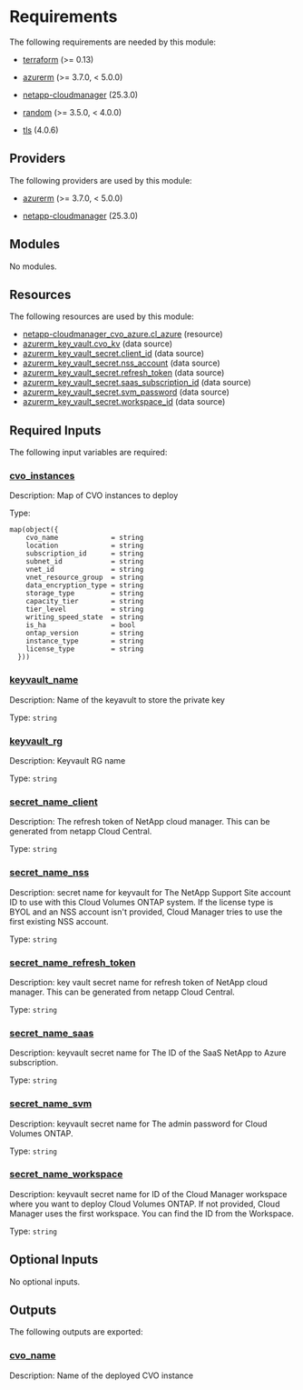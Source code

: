 <!-- BEGIN_TF_DOCS -->
# Requirements

The following requirements are needed by this module:

- <a name="requirement_terraform"></a> [terraform](#requirement\_terraform) (>= 0.13)

- <a name="requirement_azurerm"></a> [azurerm](#requirement\_azurerm) (>= 3.7.0, < 5.0.0)

- <a name="requirement_netapp-cloudmanager"></a> [netapp-cloudmanager](#requirement\_netapp-cloudmanager) (25.3.0)

- <a name="requirement_random"></a> [random](#requirement\_random) (>= 3.5.0, < 4.0.0)

- <a name="requirement_tls"></a> [tls](#requirement\_tls) (4.0.6)

## Providers

The following providers are used by this module:

- <a name="provider_azurerm"></a> [azurerm](#provider\_azurerm) (>= 3.7.0, < 5.0.0)

- <a name="provider_netapp-cloudmanager"></a> [netapp-cloudmanager](#provider\_netapp-cloudmanager) (25.3.0)

## Modules

No modules.

## Resources

The following resources are used by this module:

- [netapp-cloudmanager_cvo_azure.cl_azure](https://registry.terraform.io/providers/NetApp/netapp-cloudmanager/25.3.0/docs/resources/cvo_azure) (resource)
- [azurerm_key_vault.cvo_kv](https://registry.terraform.io/providers/hashicorp/azurerm/latest/docs/data-sources/key_vault) (data source)
- [azurerm_key_vault_secret.client_id](https://registry.terraform.io/providers/hashicorp/azurerm/latest/docs/data-sources/key_vault_secret) (data source)
- [azurerm_key_vault_secret.nss_account](https://registry.terraform.io/providers/hashicorp/azurerm/latest/docs/data-sources/key_vault_secret) (data source)
- [azurerm_key_vault_secret.refresh_token](https://registry.terraform.io/providers/hashicorp/azurerm/latest/docs/data-sources/key_vault_secret) (data source)
- [azurerm_key_vault_secret.saas_subscription_id](https://registry.terraform.io/providers/hashicorp/azurerm/latest/docs/data-sources/key_vault_secret) (data source)
- [azurerm_key_vault_secret.svm_password](https://registry.terraform.io/providers/hashicorp/azurerm/latest/docs/data-sources/key_vault_secret) (data source)
- [azurerm_key_vault_secret.workspace_id](https://registry.terraform.io/providers/hashicorp/azurerm/latest/docs/data-sources/key_vault_secret) (data source)

## Required Inputs

The following input variables are required:

### <a name="input_cvo_instances"></a> [cvo\_instances](#input\_cvo\_instances)

Description: Map of CVO instances to deploy

Type:

```hcl
map(object({
    cvo_name             = string
    location             = string
    subscription_id      = string
    subnet_id            = string
    vnet_id              = string
    vnet_resource_group  = string
    data_encryption_type = string
    storage_type         = string
    capacity_tier        = string
    tier_level           = string
    writing_speed_state  = string
    is_ha                = bool
    ontap_version        = string
    instance_type        = string
    license_type         = string
  }))
```

### <a name="input_keyvault_name"></a> [keyvault\_name](#input\_keyvault\_name)

Description: Name of the keyavult to store the private key

Type: `string`

### <a name="input_keyvault_rg"></a> [keyvault\_rg](#input\_keyvault\_rg)

Description: Keyvault RG name

Type: `string`

### <a name="input_secret_name_client"></a> [secret\_name\_client](#input\_secret\_name\_client)

Description: The refresh token of NetApp cloud manager. This can be generated from netapp Cloud Central.

Type: `string`

### <a name="input_secret_name_nss"></a> [secret\_name\_nss](#input\_secret\_name\_nss)

Description: secret name for keyvault for The NetApp Support Site account ID to use with this Cloud Volumes ONTAP system. If the license type is BYOL and an NSS account isn't provided, Cloud Manager tries to use the first existing NSS account.

Type: `string`

### <a name="input_secret_name_refresh_token"></a> [secret\_name\_refresh\_token](#input\_secret\_name\_refresh\_token)

Description: key vault secret name for refresh token of NetApp cloud manager. This can be generated from netapp Cloud Central.

Type: `string`

### <a name="input_secret_name_saas"></a> [secret\_name\_saas](#input\_secret\_name\_saas)

Description: keyvault secret name for The ID of the SaaS NetApp to Azure subscription.

Type: `string`

### <a name="input_secret_name_svm"></a> [secret\_name\_svm](#input\_secret\_name\_svm)

Description: keyvault secret name for The admin password for Cloud Volumes ONTAP.

Type: `string`

### <a name="input_secret_name_workspace"></a> [secret\_name\_workspace](#input\_secret\_name\_workspace)

Description: keyvault secret name for ID of the Cloud Manager workspace where you want to deploy Cloud Volumes ONTAP. If not provided, Cloud Manager uses the first workspace. You can find the ID from the Workspace.

Type: `string`

## Optional Inputs

No optional inputs.

## Outputs

The following outputs are exported:

### <a name="output_cvo_name"></a> [cvo\_name](#output\_cvo\_name)

Description: Name of the deployed CVO instance
<!-- END_TF_DOCS -->
